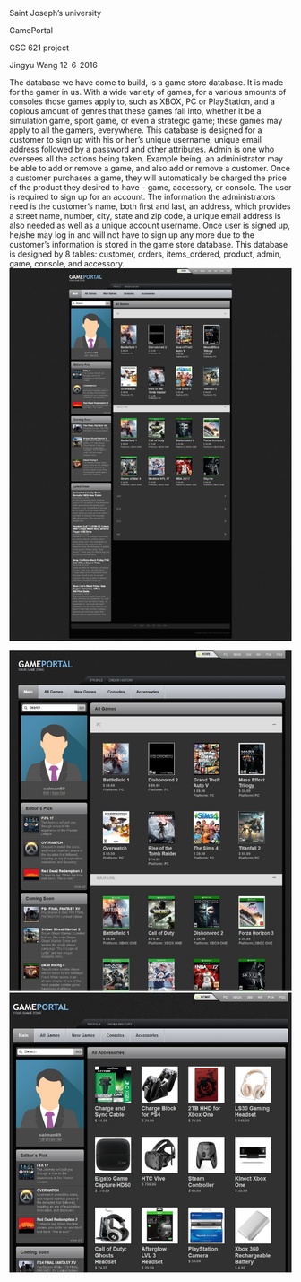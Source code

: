 Saint Joseph’s university

GamePortal

CSC 621 project

Jingyu Wang
12-6-2016

The database we have come to build, is a game store database. It is made for the gamer in us. With a wide variety of games, for a various amounts of consoles those games apply to, such as XBOX, PC or PlayStation, and a copious amount of genres that these games fall into, whether it be a simulation game, sport game, or even a strategic game; these games may apply to all the gamers, everywhere. This database is designed for a customer to sign up with his or her’s unique username, unique email address followed by a password and other attributes. Admin is one who oversees all the actions being taken. Example being, an administrator may be able to add or remove a game, and also add or remove a customer. Once a customer purchases a game, they will automatically be charged the price of the product they desired to have – game, accessory, or console. The user is required to sign up for an account. The information the administrators need is the customer’s name, both first and last, an address, which provides a street name, number, city, state and zip code, a unique email address is also needed as well as a unique account username. Once user is signed up, he/she may log in and will not have to sign up any more due to the customer’s information is stored in the game store database. This database is designed by 8 tables: customer, orders, items_ordered, product, admin, game, console, and accessory.
![alt text](http://github.com/hy30305340/GamePortal/raw/master/images/userPage.jpg)
<p align="center">
  <img src="http://github.com/hy30305340/GamePortal/raw/master/images/userPage.png" />
  <img src="http://github.com/hy30305340/GamePortal/raw/master/images/userPage2.png"/>
</p>

